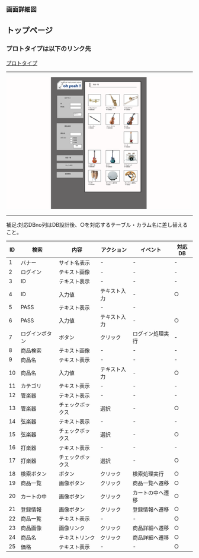 ### 画面詳細図
## トップページ
### プロトタイプは以下のリンク先
[プロトタイプ](https://www.figma.com/file/MsLe67oltCC0aFx4j95ie7/sample?node-id=1%3A2)
*****
<img src="../img/toppage.png" width="500">

*****

補足:対応DBno列はDB設計後、○を対応するテーブル・カラム名に差し替えること。

| ID | 検索 | 内容 | アクション | イベント | 対応DB |
|----|-----|-----|---------|--------|-------|
|1|バナー|サイト名表示|-|-|-|
|2|ログイン|テキスト画像|-|-|-|
|3|ID|テキスト表示|-|-|-|
|4|ID|入力値|テキスト入力|-|○|
|5|PASS|テキスト表示|-|-||
|6|PASS|入力値|テキスト入力|-|○|
|7|ログインボタン|ボタン|クリック|ログイン処理実行|-|
|8|商品検索|テキスト画像|-|-|-|
|9|商品名|テキスト表示|-|-|-|
|10|商品名|入力値|テキスト入力|-|○|
|11|カテゴリ|テキスト表示|-|-|-|
|12|管楽器|テキスト表示|-|-|-|
|13|管楽器|チェックボックス|選択|-|○|
|14|弦楽器|テキスト表示|-|-|-|
|15|弦楽器|チェックボックス|選択|-|○|
|16|打楽器|テキスト表示|-|-|-|
|17|打楽器|チェックボックス|選択|-|○|
|18|検索ボタン|ボタン|クリック|検索処理実行|○|
|19|商品一覧|画像ボタン|クリック|商品一覧へ遷移|○|
|20|カートの中|画像ボタン|クリック|カートの中へ遷移|○|
|21|登録情報|画像ボタン|クリック|登録情報へ遷移|○|
|22|商品一覧|テキスト表示|-|-|○|
|23|商品画像|画像リンク|クリック|商品詳細へ遷移|○|
|24|商品名|テキストリンク|クリック|商品詳細へ遷移|○|
|25|価格|テキスト表示|-|-|○|
